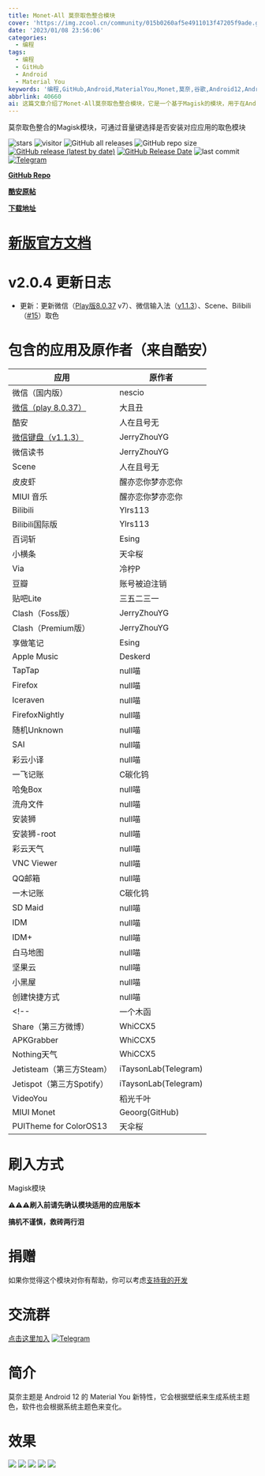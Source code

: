 ```yaml
---
title: Monet-All 莫奈取色整合模块
cover: 'https://img.zcool.cn/community/015b0260af5e4911013f47205f9ade.gif'
date: '2023/01/08 23:56:06'
categories:
  - 编程
tags:
  - 编程
  - GitHub
  - Android
  - Material You
keywords: '编程,GitHub,Android,MaterialYou,Monet,莫奈,谷歌,Android12,Android13'
abbrlink: 40660
ai: 这篇文章介绍了Monet-All莫奈取色整合模块，它是一个基于Magisk的模块，用于在Android设备上整合Material You的莫奈主题色取色功能。文章详述了该模块的v2.0.4版本更新内容，包括新支持的应用和一些修复与优化事项，同时列出了包含的应用及原作者信息。还说明了该模块的刷入方法、捐赠信息和加入交流群的方式。简介部分强调了莫奈主题的特点，即能够根据壁纸生成系统主题色，并让应用界面随之变化。最后，通过一系列效果图展示了该模块的实际应用效果。
---
```


莫奈取色整合的Magisk模块，可通过音量键选择是否安装对应应用的取色模块

![stars](https://img.shields.io/github/stars/YangguangZhou/Monet-All?style=flat)
![visitor](https://visitor-badge.laobi.icu/badge?page_id=Monet-All)
![GitHub all releases](https://img.shields.io/github/downloads/YangguangZhou/Monet-All/total)
![GitHub repo size](https://img.shields.io/github/repo-size/YangguangZhou/Monet-All)
[![GitHub release (latest by date)](https://img.shields.io/github/v/release/YangguangZhou/Monet-All)](https://github.com/YangguangZhou/Monet-All/releases)
[![GitHub Release Date](https://img.shields.io/github/release-date/YangguangZhou/Monet-All)](https://github.com/YangguangZhou/Monet-All/releases)
![last commit](https://img.shields.io/github/last-commit/YangguangZhou/Monet-All?style=flat)
[![Telegram](https://img.shields.io/badge/Telegram-Monet__All-informational?logo=telegram)](https://monet.jerryz.com.cn/group)

**[GitHub Repo](https://github.com/YangguangZhou/Monet-All)**

**[酷安原帖](https://monet.jerryz.com.cn/coolapk)**

**[下载地址](https://monet.jerryz.com.cn/download)**

# [新版官方文档](https://monet.jerryz.com.cn/)

# v2.0.4 更新日志
- 更新：更新微信（[Play版8.0.37](https://www.123pan.com/s/GUCRVv-gm4Mv.html) v7）、微信输入法（[v1.1.3](https://www.123pan.com/s/4ypDVv-rFSgH.html)）、Scene、Bilibili（[#15](https://github.com/YangguangZhou/Monet-All/pull/15)）取色

# 包含的应用及原作者（来自酷安）
| 应用 | 原作者 |
| --- | --- |
| 微信（国内版） | nescio |
| [微信（play 8.0.37）](https://www.123pan.com/s/GUCRVv-gm4Mv.html) | 大且丑 |
| 酷安 | 人在且号无 |
| [微信键盘（v1.1.3）](https://www.123pan.com/s/4ypDVv-rFSgH.html) | JerryZhouYG |
| 微信读书 | JerryZhouYG |
| Scene | 人在且号无 |
| 皮皮虾 | 醒亦恋你梦亦恋你 |
| MIUI 音乐 | 醒亦恋你梦亦恋你 |
| Bilibili | Ylrs113 |
| Bilibili国际版 | Ylrs113 |
| 百词斩 | Esing |
| 小横条 | 天伞桜 |
| Via | 冷柠P |
| 豆瓣 | 账号被迫注销 |
| 贴吧Lite | 三五二三一 |
| Clash（Foss版） | JerryZhouYG |
| Clash（Premium版） | JerryZhouYG |
| 享做笔记 | Esing |
| Apple Music | Deskerd |
| TapTap | null喵 |
| Firefox | null喵 |
| Iceraven | null喵 |
| FirefoxNightly | null喵 |
| 随机Unknown | null喵 |
| SAI | null喵 |
| 彩云小译 | null喵 |
| 一飞记账 | C碳化钨 |
| 哈兔Box | null喵 |
| 流舟文件 | null喵 |
| 安装狮 | null喵 |
| 安装狮-root | null喵 |
| 彩云天气 | null喵 |
| VNC Viewer | null喵 |
| QQ邮箱 | null喵 |
| 一木记账 | C碳化钨 |
| SD Maid | null喵 |
| IDM | null喵 |
| IDM+ | null喵 |
| 白马地图 | null喵 |
| 坚果云 | null喵 |
| 小黑屋 | null喵 |
| 创建快捷方式 | null喵 |
<!-- | 一个木函 | JerryZhouYG |
| Share（第三方微博） | WhiCCX5 |
| APKGrabber | WhiCCX5 |
| Nothing天气 | WhiCCX5 |
| Jetisteam（第三方Steam） | iTaysonLab(Telegram) |
| Jetispot（第三方Spotify） | iTaysonLab(Telegram) |
| VideoYou | 稻光千叶 |
| MIUI Monet | Geoorg(GitHub) |
| PUITheme for ColorOS13 | 天伞桜 | -->

# 刷入方式
Magisk模块

**⚠️⚠️⚠️刷入前请先确认模块适用的应用版本**

**搞机不谨慎，救砖两行泪**

# 捐赠
如果你觉得这个模块对你有帮助，你可以考虑[支持我的开发](https://pay.jerryz.com.cn/)

# 交流群
[点击这里加入](https://monet.jerryz.com.cn/group)
[![Telegram](https://img.shields.io/badge/Telegram-Monet__All-informational?logo=telegram)](https://monet.jerryz.com.cn/group)

# 简介
莫奈主题是 Android 12 的 Material You 新特性，它会根据壁纸来生成系统主题色，软件也会根据系统主题色来变化。

# 效果
![](https://cdn.jerryz.com.cn/gh/YangguangZhou/Monet-All@docs/docs/public/1.png)
![](https://cdn.jerryz.com.cn/gh/YangguangZhou/Monet-All@docs/docs/public/2.png)
![](https://cdn.jerryz.com.cn/gh/YangguangZhou/Monet-All@docs/docs/public/3.png)
![](https://cdn.jerryz.com.cn/gh/YangguangZhou/Monet-All@docs/docs/public/4.png)
![](https://cdn.jerryz.com.cn/gh/YangguangZhou/Monet-All@docs/docs/public/5.png)
